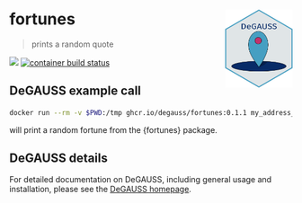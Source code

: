 # fortunes <a href='https://degauss.org'><img src='https://github.com/degauss-org/degauss_hex_logo/raw/main/PNG/degauss_hex.png' align='right' height='138.5' /></a>

> prints a random quote

[![](https://img.shields.io/github/v/release/degauss-org/fortunes?color=469FC2&label=version&sort=semver)](https://github.com/degauss-org/fortunes/releases)
[![container build status](https://github.com/degauss-org/fortunes/workflows/build-deploy-release/badge.svg)](https://github.com/degauss-org/fortunes/actions/workflows/build-deploy-release.yaml)

## DeGAUSS example call

```sh
docker run --rm -v $PWD:/tmp ghcr.io/degauss/fortunes:0.1.1 my_address_file_geocoded.csv
```

will print a random fortune from the {fortunes} package.

## DeGAUSS details

For detailed documentation on DeGAUSS, including general usage and installation, please see the [DeGAUSS homepage](https://degauss.org).
